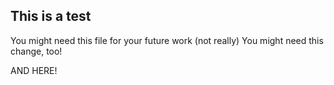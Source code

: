 ## This is a test

You might need this file for your future work (not really)
You might need this change, too!

AND HERE!
